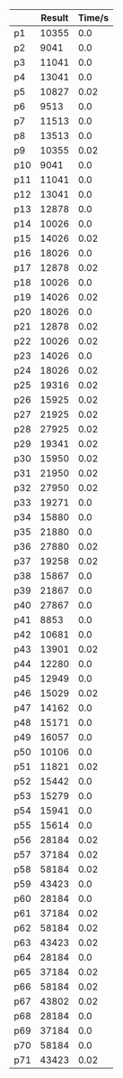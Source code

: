 |      | Result | Time/s |
| ---- | ------ | ---- |
|p1|10355|0.0|
|p2|9041|0.0|
|p3|11041|0.0|
|p4|13041|0.0|
|p5|10827|0.02|
|p6|9513|0.0|
|p7|11513|0.0|
|p8|13513|0.0|
|p9|10355|0.02|
|p10|9041|0.0|
|p11|11041|0.0|
|p12|13041|0.0|
|p13|12878|0.0|
|p14|10026|0.0|
|p15|14026|0.02|
|p16|18026|0.0|
|p17|12878|0.02|
|p18|10026|0.0|
|p19|14026|0.02|
|p20|18026|0.0|
|p21|12878|0.02|
|p22|10026|0.02|
|p23|14026|0.0|
|p24|18026|0.02|
|p25|19316|0.02|
|p26|15925|0.02|
|p27|21925|0.02|
|p28|27925|0.02|
|p29|19341|0.02|
|p30|15950|0.02|
|p31|21950|0.02|
|p32|27950|0.02|
|p33|19271|0.0|
|p34|15880|0.0|
|p35|21880|0.0|
|p36|27880|0.02|
|p37|19258|0.02|
|p38|15867|0.0|
|p39|21867|0.0|
|p40|27867|0.0|
|p41|8853|0.0|
|p42|10681|0.0|
|p43|13901|0.02|
|p44|12280|0.0|
|p45|12949|0.0|
|p46|15029|0.02|
|p47|14162|0.0|
|p48|15171|0.0|
|p49|16057|0.0|
|p50|10106|0.0|
|p51|11821|0.02|
|p52|15442|0.0|
|p53|15279|0.0|
|p54|15941|0.0|
|p55|15614|0.0|
|p56|28184|0.02|
|p57|37184|0.02|
|p58|58184|0.02|
|p59|43423|0.0|
|p60|28184|0.0|
|p61|37184|0.02|
|p62|58184|0.02|
|p63|43423|0.02|
|p64|28184|0.0|
|p65|37184|0.02|
|p66|58184|0.02|
|p67|43802|0.02|
|p68|28184|0.0|
|p69|37184|0.0|
|p70|58184|0.0|
|p71|43423|0.02|
